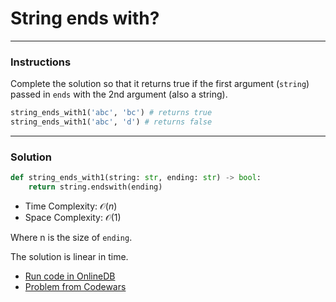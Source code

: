 # String ends with?

---
### Instructions

Complete the solution so that it returns true if the first argument (`string`) passed in `ends` with the 2nd argument (also a string).

```py
string_ends_with1('abc', 'bc') # returns true
string_ends_with1('abc', 'd') # returns false
```
---

### Solution

```py
def string_ends_with1(string: str, ending: str) -> bool:
    return string.endswith(ending)
```

* Time Complexity: $\mathcal{O}(n)$
* Space Complexity: $\mathcal{O}(1)$

Where n is the size of `ending`.

The solution is linear in time.

* [Run code in OnlineDB](https://onlinegdb.com/tLOoVbLrS)
* [Problem from Codewars](https://www.codewars.com/kata/51f2d1cafc9c0f745c00037d/)
